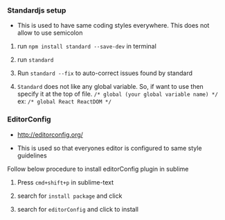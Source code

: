 
### Standardjs setup
* This is used to have same coding styles everywhere. This does not allow to use semicolon

1. run `npm install standard --save-dev` in terminal

2. run `standard`

3. Run `standard --fix` to auto-correct issues found by standard

4. `Standard` does not like any global variable. So, if want to use then specify it at the top of file.
    `/* global (your global variable name) */` ex: `/* global React ReactDOM */`


### EditorConfig 
* http://editorconfig.org/

* This is used so that everyones editor is configured to same style guidelines
 
Follow below procedure to install editorConfig plugin in sublime

1. Press `cmd+shift+p` in sublime-text

2. search for `install package` and click

3. search for `editorConfig` and click to install
